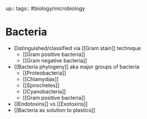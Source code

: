 up:: 
tags:: #biology/microbiology    

# Bacteria

- Distinguished/classified via [[Gram stain]] technique
	- [[Gram positive bacteria]]
	- [[Gram negative bacteria]]
- [[Bacteria phylogeny]] aka major groups of bacteria
	- [[Proteobacteria]]
	- [[Chlamydias]]
	- [[Spirochetes]]
	- [[Cyanobacteria]]
	- [[Gram positive bacteria]]
- [[Endotoxins]] vs [[Exotoxins]]
- [[Bacteria as solution to plastics]]